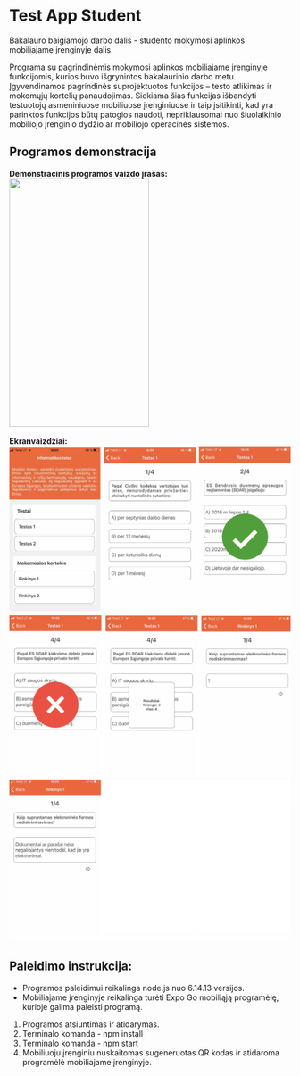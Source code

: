 # Test App Student
Bakalauro baigiamojo darbo dalis - studento mokymosi aplinkos mobiliajame įrenginyje dalis.

Programa su pagrindinėmis mokymosi aplinkos mobiliajame įrenginyje funkcijomis, kurios buvo išgrynintos bakalaurinio darbo metu. Įgyvendinamos pagrindinės suprojektuotos funkcijos – testo atlikimas ir mokomųjų kortelių panaudojimas. Siekiama šias funkcijas išbandyti testuotojų asmeniniuose mobiliuose įrenginiuose ir taip įsitikinti, kad yra parinktos funkcijos būtų patogios naudoti, nepriklausomai nuo šiuolaikinio mobiliojo įrenginio dydžio ar mobiliojo operacinės sistemos. 


## Programos demonstracija
**Demonstracinis programos vaizdo įrašas:**
<img src="https://github.com/kazenaite7/test-app-student/blob/main/assets/appDemonstration.gif" width="250" height="445"/>

**Ekranvaizdžiai:**
<img src="https://github.com/kazenaite7/test-app-student/blob/main/assets/IMG_7510.jpg">
<img src="https://github.com/kazenaite7/test-app-student/blob/main/assets/IMG_7509.jpg">
<img src="https://github.com/kazenaite7/test-app-student/blob/main/assets/IMG_7511.jpg">

## Paleidimo instrukcija:
* Programos paleidimui reikalinga node.js nuo 6.14.13 versijos.
* Mobiliajame įrenginyje reikalinga turėti Expo Go mobiliąją programėlę, kurioje galima paleisti programą.

1. Programos atsiuntimas ir atidarymas.
3. Terminalo komanda - npm install
4. Terminalo komanda - npm start
5. Mobiliuoju įrenginiu nuskaitomas sugeneruotas QR kodas ir atidaroma programėlė mobiliajame įrenginyje.
